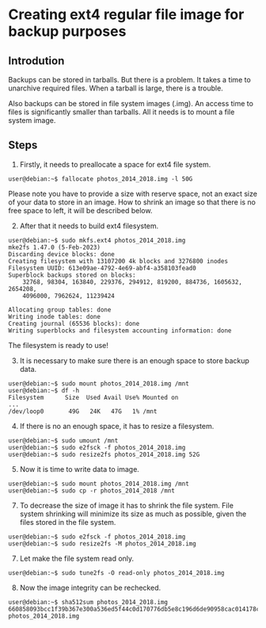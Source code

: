 # Creating ext4 regular file image for backup purposes
## Introdution
Backups can be stored in tarballs. But there is a problem. It takes a time to unarchive required files. When a tarball is large, there is a trouble.

Also backups can be stored in file system images (.img). An access time to files is significantly smaller than tarballs. All it needs is to mount a file system image.
## Steps
1. Firstly, it needs to preallocate a space for ext4 file system.
```console
user@debian:~$ fallocate photos_2014_2018.img -l 50G
```
Please note you have to provide a size with reserve space, not an exact size of your data to store in an image. How to shrink an image so that there is no free space to left, it will be described below. 

2. After that it needs to build ext4 filesystem. 
```console
user@debian:~$ sudo mkfs.ext4 photos_2014_2018.img
mke2fs 1.47.0 (5-Feb-2023)
Discarding device blocks: done
Creating filesystem with 13107200 4k blocks and 3276800 inodes
Filesystem UUID: 613e09ae-4792-4e69-abf4-a358103fead0
Superblock backups stored on blocks:
	32768, 98304, 163840, 229376, 294912, 819200, 884736, 1605632, 2654208,
	4096000, 7962624, 11239424

Allocating group tables: done
Writing inode tables: done
Creating journal (65536 blocks): done
Writing superblocks and filesystem accounting information: done
```
The filesystem is ready to use!

3. It is necessary to make sure there is an enough space to store backup data.
```console
user@debian:~$ sudo mount photos_2014_2018.img /mnt
user@debian:~$ df -h 
Filesystem      Size  Used Avail Use% Mounted on
...
/dev/loop0       49G   24K   47G   1% /mnt
```
4. If there is no an enough space, it has to resize a filesystem.
```console
user@debian:~$ sudo umount /mnt
user@debian:~$ sudo e2fsck -f photos_2014_2018.img
user@debian:~$ sudo resize2fs photos_2014_2018.img 52G
```
5. Now it is time to write data to image.
```console
user@debian:~$ sudo mount photos_2014_2018.img /mnt
user@debian:~$ sudo cp -r photos_2014_2018 /mnt
```
7. To decrease the size of image it has to shrink the file system. File system shrinking will minimize its  size  as  much  as  possible, given the files stored in the file system.
```console
user@debian:~$ sudo e2fsck -f photos_2014_2018.img
user@debian:~$ sudo resize2fs -M photos_2014_2018.img
```
7. Let make the file system read only.
```console
user@debian:~$ sudo tune2fs -O read-only photos_2014_2018.img
```
8. Now the image integrity can be rechecked.
```console
user@debian:~$ sha512sum photos_2014_2018.img
660858093bcc1f39b367e300a536ed5f44c0d170776db5e8c196d6de90958cac014178c0fc695c84d312181dd62dacfb37f6275954774a39b6bacaf6730f7c34 photos_2014_2018.img
```
